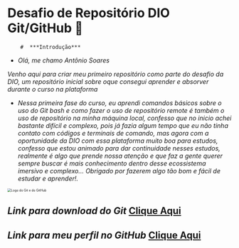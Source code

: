 # Desafio de Repositório DIO Git/GitHub :envelope_with_arrow:



		#  ***Introdução***



- _Olá, me chamo Antônio Soares_

_Venho aqui para criar meu primeiro repositório como parte do desafio da DIO, um repositório inicial sobre oque consegui aprender e absorver durante o curso na plataforma_



- _Nessa primeira fase do curso, eu aprendi comandos básicos sobre o uso do Git bash e como fazer o uso de repositório remote é também o uso de repositório na minha máquina local, confesso que no inicio achei bastante difícil e complexo, pois já fazia algum tempo que eu não tinha contato com códigos e terminais de comando, mas agora com a oportunidade da DIO com essa plataforma muito boa para estudos, confesso que estou animado para dar continuidade nesses estudos, realmente é algo que prende nossa atenção e que faz a gente querer sempre buscar é mais conhecimento dentro desse ecossistema imersivo e complexo... Obrigado por fazerem algo tão bom e fácil de estudar e aprender!._

<img src="https://alyssonmach.github.io/Minicurso-Git-e-GitHub/img/5.png" alt="Logo do Git e do GitHub" style="zoom: 50%;" />







## _Link para download do Git_ [Clique Aqui](https://git-scm.com/downloads)

## _Link para meu perfil no GitHub_ [Clique Aqui](https://bityli.com/RJohva)

